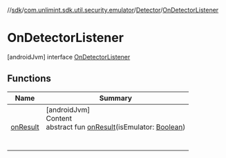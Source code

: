 //[sdk](../../../../index.md)/[com.unlimint.sdk.util.security.emulator](../../index.md)/[Detector](../index.md)/[OnDetectorListener](index.md)



# OnDetectorListener  
 [androidJvm] interface [OnDetectorListener](index.md)   


## Functions  
  
|  Name |  Summary | 
|---|---|
| <a name="com.unlimint.sdk.util.security.emulator/Detector.OnDetectorListener/onResult/#kotlin.Boolean/PointingToDeclaration/"></a>[onResult](on-result.md)| <a name="com.unlimint.sdk.util.security.emulator/Detector.OnDetectorListener/onResult/#kotlin.Boolean/PointingToDeclaration/"></a>[androidJvm]  <br>Content  <br>abstract fun [onResult](on-result.md)(isEmulator: [Boolean](https://kotlinlang.org/api/latest/jvm/stdlib/kotlin/-boolean/index.html))  <br><br><br>|

